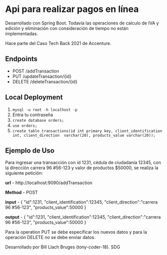 # Api para realizar pagos en línea

Desarrollado con Spring Boot. Todavía las operaciones de calculo de IVA y edición y eliminación
con consideración de tiempo no están implementadas.

Hace parte del Caso Tech Back 2021 de Accenture.

## Endpoints

* POST /addTransaction 
* PUT /updateTransaction/{id}
* DELETE /deleteTransaction/{id}

## Local Deployment

1. `mysql -u root -h localhost -p`
2. Entra tu contraseña
3. `create database orders;`
4. `use orders;`
5. `create table transactions(id int primary key, client_identification int, client_direction 
varchar(20), products_value varchar(20));`

## Ejemplo de Uso

Para ingresar una transacción con id 1231, cédula de ciudadanía 12345, con la dirección
carrera 96 #56-123 y valor de productos $50000, se realiza la siguiente petición:

**url** - http://localhost:9090/addTransaction

**Method** - POST

**input** -
{
  "id":1231,
  "client_identification":12345,
  "client_direction":"carrera 96 #56-123",
  "products_value":50000
}

**output** -
{
  "id":1231,
  "client_identification":12345,
  "client_direction":"carrera 96 #56-123",
  "products_value":50000
}

Para la operation PUT se debe especificar los nuevos datos y para la operación DELETE no se debe enviar datos.

Desarrollado por Bill Llach Bruges (tony-coder-18). SDG
